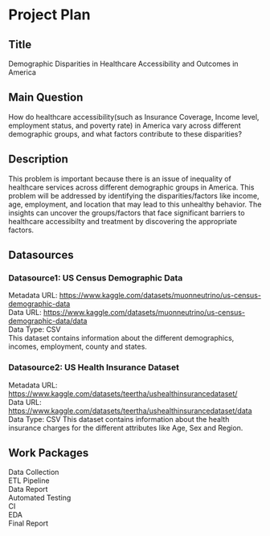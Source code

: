 # Project Plan

## Title
Demographic Disparities in Healthcare Accessibility and Outcomes in America

## Main Question
How do healthcare accessibility(such as Insurance Coverage, Income level, employment status, and poverty rate) in America vary across different demographic groups, and what factors contribute to these disparities?

## Description
This problem is important because there is an issue of inequality of healthcare services across different demographic groups in America. This problem will be addressed by identifying the disparities/factors like income, age, employment, and location that may lead to this unhealthy behavior. The insights can uncover the groups/factors that face significant barriers to healthcare accessibilty and treatment by discovering the appropriate factors.

## Datasources

### Datasource1: US Census Demographic Data
Metadata URL: https://www.kaggle.com/datasets/muonneutrino/us-census-demographic-data   
Data URL: https://www.kaggle.com/datasets/muonneutrino/us-census-demographic-data/data  
Data Type: CSV  
This dataset contains information about the different demographics, incomes, employment, county and states.

### Datasource2: US Health Insurance Dataset
Metadata URL: https://www.kaggle.com/datasets/teertha/ushealthinsurancedataset/  
Data URL: https://www.kaggle.com/datasets/teertha/ushealthinsurancedataset/data  
Data Type: CSV
This dataset contains information about the health insurance charges for the different attributes like Age, Sex and Region.

## Work Packages
Data Collection     
ETL Pipeline    
Data Report     
Automated Testing       
CI      
EDA     
Final Report   